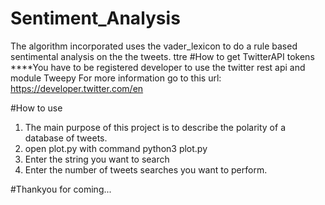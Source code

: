 # Sentiment_Analysis
The algorithm incorporated uses the vader_lexicon to do a rule based sentimental analysis on the the tweets.
ttre
#How to get TwitterAPI tokens
****You have to be registered developer to use the twitter rest api and module Tweepy 
For more information go to this url:
	https://developer.twitter.com/en

#How to use 
1. The main purpose of this project is to describe the polarity of a database of tweets.
2. open plot.py with command
	python3 plot.py
3. Enter the string you want to search
4. Enter the number of tweets searches you want to perform.


#Thankyou for coming...
  
